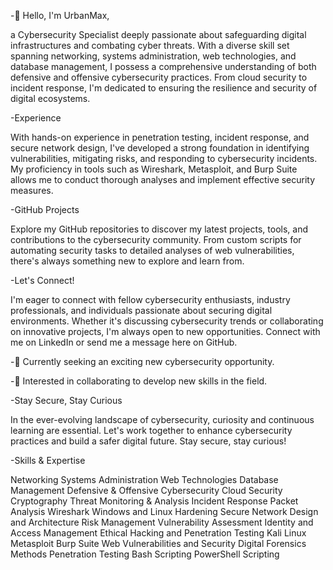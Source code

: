 -👋 Hello, I'm UrbanMax, 

a Cybersecurity Specialist deeply passionate about safeguarding digital infrastructures and combating cyber threats. With a diverse skill set spanning networking, systems administration, web technologies, and database management, I possess a comprehensive understanding of both defensive and offensive cybersecurity practices. From cloud security to incident response, I'm dedicated to ensuring the resilience and security of digital ecosystems.

-Experience

With hands-on experience in penetration testing, incident response, and secure network design, I've developed a strong foundation in identifying vulnerabilities, mitigating risks, and responding to cybersecurity incidents. My proficiency in tools such as Wireshark, Metasploit, and Burp Suite allows me to conduct thorough analyses and implement effective security measures.

-GitHub Projects

Explore my GitHub repositories to discover my latest projects, tools, and contributions to the cybersecurity community. From custom scripts for automating security tasks to detailed analyses of web vulnerabilities, there's always something new to explore and learn from.

-Let's Connect!

I'm eager to connect with fellow cybersecurity enthusiasts, industry professionals, and individuals passionate about securing digital environments. Whether it's discussing cybersecurity trends or collaborating on innovative projects, I'm always open to new opportunities. Connect with me on LinkedIn or send me a message here on GitHub.

-🌱 Currently seeking an exciting new cybersecurity opportunity.

-💞️ Interested in collaborating to develop new skills in the field.

-Stay Secure, Stay Curious

In the ever-evolving landscape of cybersecurity, curiosity and continuous learning are essential. Let's work together to enhance cybersecurity practices and build a safer digital future. Stay secure, stay curious!

-Skills & Expertise

Networking
Systems Administration
Web Technologies
Database Management
Defensive & Offensive Cybersecurity
Cloud Security
Cryptography
Threat Monitoring & Analysis
Incident Response
Packet Analysis
Wireshark
Windows and Linux Hardening
Secure Network Design and Architecture
Risk Management
Vulnerability Assessment
Identity and Access Management
Ethical Hacking and Penetration Testing
Kali Linux
Metasploit
Burp Suite
Web Vulnerabilities and Security
Digital Forensics Methods
Penetration Testing
Bash Scripting
PowerShell Scripting


<!---
UrbanMax/UrbanMax is a ✨ special ✨ repository because its `README.md` (this file) appears on your GitHub profile.
You can click the Preview link to take a look at your changes.
--->
